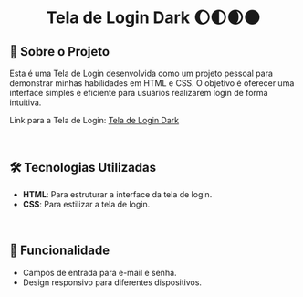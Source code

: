 <h1 align="center">
    <p>Tela de Login Dark 🌔🌓🌒🌑</p>
</h1>

## 📘 Sobre o Projeto

Esta é uma Tela de Login desenvolvida como um projeto pessoal para demonstrar minhas habilidades em HTML e CSS. O objetivo é oferecer uma interface simples e eficiente para usuários realizarem login de forma intuitiva.

Link para a Tela de Login: [Tela de Login Dark](https://lerraji-sousa.github.io/Tela-Login-Dark/)

<br>

## 🛠️ Tecnologias Utilizadas

- **HTML**: Para estruturar a interface da tela de login.
- **CSS**: Para estilizar a tela de login.

<br>

## 🎯 Funcionalidade

- Campos de entrada para e-mail e senha.
- Design responsivo para diferentes dispositivos.
  


